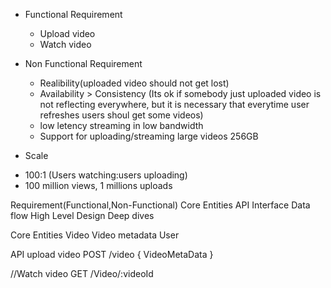 * Functional Requirement
    - Upload video
    - Watch video

* Non Functional Requirement
    - Realibility(uploaded video should not get lost)
    - Availability > Consistency (Its ok if somebody just uploaded video is not reflecting everywhere, but it is necessary that everytime user refreshes users shoul get some videos)
    - low letency streaming in low bandwidth
    - Support for uploading/streaming large videos 256GB

* Scale 
- 100:1 (Users watching:users uploading)
- 100 million views, 1 millions uploads


Requirement(Functional,Non-Functional)
Core Entities
API Interface
Data flow
High Level Design
Deep dives

Core Entities
Video
Video metadata
User

API
upload video
POST /video
{
    VideoMetaData
}

//Watch video
GET /Video/:videoId

